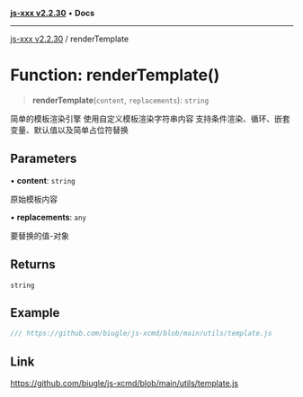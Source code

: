 [**js-xxx v2.2.30**](../README.md) • **Docs**

***

[js-xxx v2.2.30](../README.md) / renderTemplate

# Function: renderTemplate()

> **renderTemplate**(`content`, `replacements`): `string`

简单的模板渲染引擎
使用自定义模板渲染字符串内容
支持条件渲染、循环、嵌套变量、默认值以及简单占位符替换

## Parameters

• **content**: `string`

原始模板内容

• **replacements**: `any`

要替换的值-对象

## Returns

`string`

## Example

```ts
/// https://github.com/biugle/js-xcmd/blob/main/utils/template.js
```

## Link

https://github.com/biugle/js-xcmd/blob/main/utils/template.js
